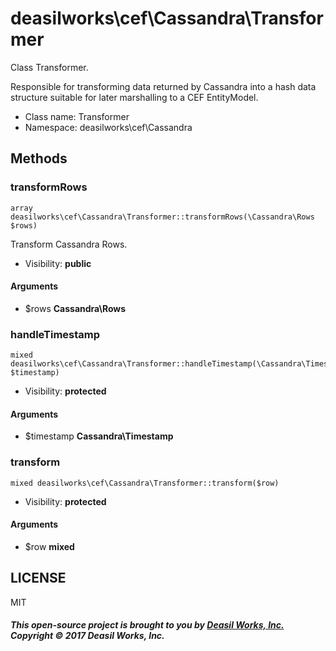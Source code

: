 deasilworks\cef\Cassandra\Transformer
===============

Class Transformer.

Responsible for transforming data returned by Cassandra
into a hash data structure suitable for later marshalling to
a CEF EntityModel.


* Class name: Transformer
* Namespace: deasilworks\cef\Cassandra







Methods
-------


### transformRows

    array deasilworks\cef\Cassandra\Transformer::transformRows(\Cassandra\Rows $rows)

Transform Cassandra Rows.



* Visibility: **public**


#### Arguments
* $rows **Cassandra\Rows**



### handleTimestamp

    mixed deasilworks\cef\Cassandra\Transformer::handleTimestamp(\Cassandra\Timestamp $timestamp)





* Visibility: **protected**


#### Arguments
* $timestamp **Cassandra\Timestamp**



### transform

    mixed deasilworks\cef\Cassandra\Transformer::transform($row)





* Visibility: **protected**


#### Arguments
* $row **mixed**



## LICENSE

MIT

##### This open-source project is brought to you by [Deasil Works, Inc.](http://deasil.works/) Copyright &copy; 2017 Deasil Works, Inc.